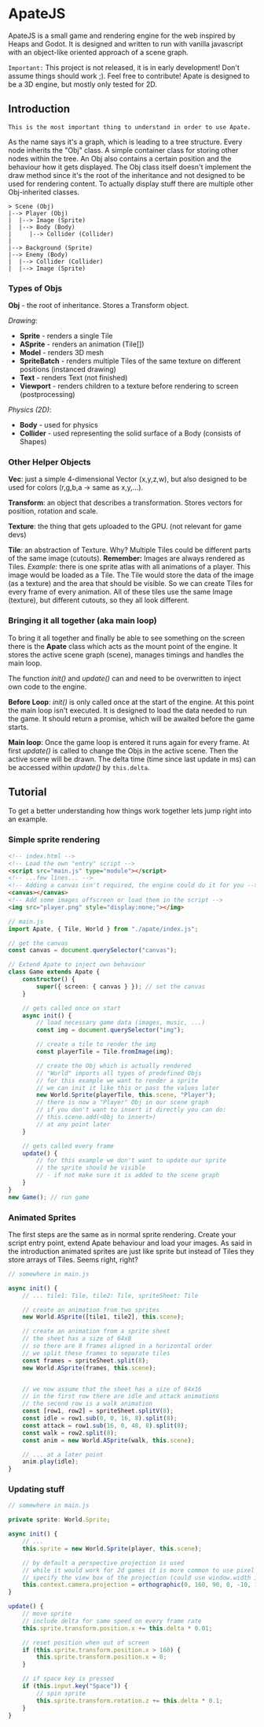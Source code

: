 # ApateJS

ApateJS is a small game and rendering engine for the web inspired by Heaps and Godot. It is designed and written to run with vanilla javascript with an object-like oriented approach of a scene graph.

`Important:`
This project is not released, it is in early development! Don't assume things should work ;). Feel free to contribute! Apate is designed to be a 3D engine, but mostly only tested for 2D.

## Introduction

`This is the most important thing to understand in order to use Apate.`

As the name says it's a graph, which is leading to a tree structure. Every node inherits the "Obj" class. A simple container class for storing other nodes within the tree. An Obj also contains a certain position and the behaviour how it gets displayed. The Obj class itself doesn't implement the draw method since it's the root of the inheritance and not designed to be used for rendering content. To actually display stuff there are multiple other Obj-inherited classes.

```
> Scene (Obj)
|--> Player (Obj)
|  |--> Image (Sprite)
|  |--> Body (Body)
|     |--> Collider (Collider)
|
|--> Background (Sprite)
|--> Enemy (Body)
|  |--> Collider (Collider)
|  |--> Image (Sprite)
```

### Types of Objs

**Obj** - the root of inheritance. Stores a Transform object.

_Drawing_:

-   **Sprite** - renders a single Tile
-   **ASprite** - renders an animation (Tile[])
-   **Model** - renders 3D mesh
-   **SpriteBatch** - renders multiple Tiles of the same texture on different positions (instanced drawing)
-   **Text** - renders Text (not finished)
-   **Viewport** - renders children to a texture before rendering to screen (postprocessing)

_Physics (2D)_:

-   **Body** - used for physics
-   **Collider** - used representing the solid surface of a Body (consists of Shapes)

### Other Helper Objects

**Vec**: just a simple 4-dimensional Vector (x,y,z,w), but also designed to be used for colors (r,g,b,a -> same as x,y,...).

**Transform**: an object that describes a transformation. Stores vectors for position, rotation and scale.

**Texture**: the thing that gets uploaded to the GPU. (not relevant for game devs)

**Tile**: an abstraction of Texture. Why? Multiple Tiles could be different parts of the same image (cutouts). **Remember:** Images are always rendered as Tiles.
_Example:_ there is one sprite atlas with all animations of a player. This image would be loaded as a Tile. The Tile would store the data of the image (as a texture) and the area that should be visible. So we can create Tiles for every frame of every animation. All of these tiles use the same Image (texture), but different cutouts, so they all look different.

### Bringing it all together (aka main loop)

To bring it all together and finally be able to see something on the screen there is the **Apate** class which acts as the mount point of the engine. It stores the active scene graph (scene), manages timings and handles the main loop.

The function _init()_ and _update()_ can and need to be overwritten to inject own code to the engine.

**Before Loop**:
_init()_ is only called once at the start of the engine. At this point the main loop isn't executed. It is designed to load the data needed to run the game. It should return a promise, which will be awaited before the game starts.

**Main loop**:
Once the game loop is entered it runs again for every frame. At first _update()_ is called to change the Objs in the active scene. Then the active scene will be drawn. The delta time (time since last update in ms) can be accessed within _update()_ by `this.delta`.

## Tutorial

To get a better understanding how things work together lets jump right into an example.

### Simple sprite rendering

```html
<!-- index.html -->
<!-- Load the own "entry" script -->
<script src="main.js" type="module"></script>
<!-- ...few lines... -->
<!-- Adding a canvas isn't required, the engine could do it for you -->
<canvas></canvas>
<!-- Add some images offscreen or load them in the script -->
<img src="player.png" style="display:none;"></img>
```

```ts
// main.js
import Apate, { Tile, World } from "./apate/index.js";

// get the canvas
const canvas = document.querySelector("canvas");

// Extend Apate to inject own behaviour
class Game extends Apate {
    constructor() {
        super({ screen: { canvas } }); // set the canvas
    }

    // gets called once on start
    async init() {
        // load necessary game data (images, music, ...)
        const img = document.querySelector("img");

        // create a tile to render the img
        const playerTile = Tile.fromImage(img);

        // create the Obj which is actually rendered
        // "World" imports all types of predefined Objs
        // for this example we want to render a sprite
        // we can init it like this or pass the values later
        new World.Sprite(playerTile, this.scene, "Player");
        // there is now a "Player" Obj in our scene graph
        // if you don't want to insert it directly you can do:
        // this.scene.add(<Obj to insert>)
        // at any point later
    }

    // gets called every frame
    update() {
        // for this example we don't want to update our sprite
        // the sprite should be visible
        // - if not make sure it is added to the scene graph
    }
}
new Game(); // run game
```

### Animated Sprites

The first steps are the same as in normal sprite rendering. Create your script entry point, extend Apate behaviour and load your images. As said in the introduction animated sprites are just like sprite but instead of Tiles they store arrays of Tiles. Seems right, right?

```ts
// somewhere in main.js

async init() {
    // ... tile1: Tile, tile2: Tile, spriteSheet: Tile

    // create an animation from two sprites
    new World.ASprite([tile1, tile2], this.scene);

    // create an animation from a sprite sheet
    // the sheet has a size of 64x8
    // so there are 8 frames aligned in a horizontal order
    // we split these frames to separate tiles
    const frames = spriteSheet.split(8);
    new World.ASprite(frames, this.scene);


    // we now assume that the sheet has a size of 64x16
    // in the first row there are idle and attack animations
    // the second row is a walk animation
    const [row1, row2] = spriteSheet.splitV(8);
    const idle = row1.sub(0, 0, 16, 8).split(8);
    const attack = row1.sub(16, 0, 48, 8).split(8);
    const walk = row2.split(8);
    const anim = new World.ASprite(walk, this.scene);

    // ... at a later point
    anim.play(idle);
}

```

### Updating stuff

```ts
// somewhere in main.js

private sprite: World.Sprite;

async init() {
    // ...
    this.sprite = new World.Sprite(player, this.scene);

    // by default a perspective projection is used
    // while it would work for 2d games it is more common to use pixel coords (orthographic projection)
    // specify the view box of the projection (could use window.width instead of 160 to have real pixels)
    this.context.camera.projection = orthographic(0, 160, 90, 0, -10, 10);
}

update() {
    // move sprite
    // include delta for same speed on every frame rate
    this.sprite.transform.position.x += this.delta * 0.01;

    // reset position when out of screen
    if (this.sprite.transform.position.x > 160) {
        this.sprite.transform.position.x = 0;
    }

    // if space key is pressed
    if (this.input.key("Space")) {
        // spin sprite
        this.sprite.transform.rotation.z += this.delta * 0.1;
    }
}
```
